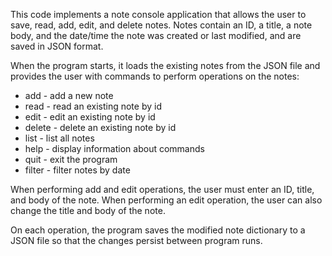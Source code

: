 
This code implements a note console application that allows the user to save, read, add, edit, and delete notes. Notes contain an ID, a title, a note body, and the date/time the note was created or last modified, and are saved in JSON format.

When the program starts, it loads the existing notes from the JSON file and provides the user with commands to perform operations on the notes:

* add - add a new note
* read - read an existing note by id
* edit - edit an existing note by id
* delete - delete an existing note by id
* list - list all notes
* help - display information about commands
* quit - exit the program
* filter - filter notes by date


When performing add and edit operations, the user must enter an ID, title, and body of the note. When performing an edit operation, the user can also change the title and body of the note.

On each operation, the program saves the modified note dictionary to a JSON file so that the changes persist between program runs.

